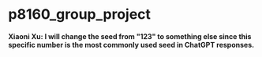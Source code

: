 # p8160_group_project
#### Xiaoni Xu: I will change the seed from "123" to something else since this specific number is the most commonly used seed in ChatGPT responses.
